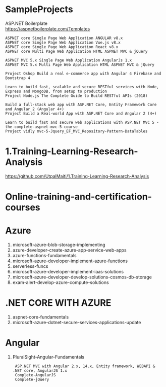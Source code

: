 # SampleProjects

ASP.NET Boilerplate  
https://aspnetboilerplate.com/Templates

    ASPNET core Single Page Web Application ANGULAR v8.x
    ASPNET core Single Page Web Application Vue.js v8.x
    ASPNET core Single Page Web Application React v8.x
    ASPNET core Multi Page Web Application HTML ASPNET MVC & jQuery

    ASPNET MVC 5.x Single Page Web Application AngularJs 1.x
    ASPNET MVC 5.x Multi Page Web Application HTML ASPNET MVC & jQuery

    Project Oshop Build a real e-commerce app with Angular 4 Firebase and Bootstrap 4  

    Learn to build fast, scalable and secure RESTful services with Node, Express and MongoDB, from setup to production 
    Project Node.js The Complete Guide to Build RESTful APIs (2018)

    Build a full-stack web app with ASP.NET Core, Entity Framework Core and Angular 2 (Angular 4+)
    Project Build a Real-world App with ASP.NET Core and Angular 2 (4+)

    Learn to build fast and secure web applications with ASP.NET MVC 5 -the-complete-aspnet-mvc-5-course
    Project vidly mvc-5-Jquery_EF_MVC_Repository-Pattern-DataTables



# 1.Training-Learning-Research-Analysis
https://github.com/UtpalMaiti/1.Training-Learning-Research-Analysis



# Online-training-and-certification-courses

# Azure

1. microsoft-azure-blob-storage-implementing
2. azure-developer-create-azure-app-service-web-apps
3. azure-functions-fundamentals
4. microsoft-azure-developer-implement-azure-functions
5. serverless-funcs
6. microsoft-azure-developer-implement-iaas-solutions
7. microsoft-azure-developer-develop-solutions-cosmos-db-storage
8. exam-alert-develop-azure-compute-solutions

# .NET CORE WITH AZURE

1. aspnet-core-fundamentals
2. microsoft-azure-dotnet-secure-services-applications-update

# Angular

1. PluralSight-Angular-Fundamentals

    



        ASP.NET MVC with Angular 2.x, 14.x, Entity framework, WEBAPI & .NET core, AngularJS 1.x
        Complete-AngularJS
        Complete-jQuery

